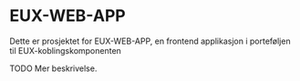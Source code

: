 # EUX-WEB-APP
Dette er prosjektet for EUX-WEB-APP, en frontend applikasjon i porteføljen til EUX-koblingskomponenten

TODO Mer beskrivelse.
